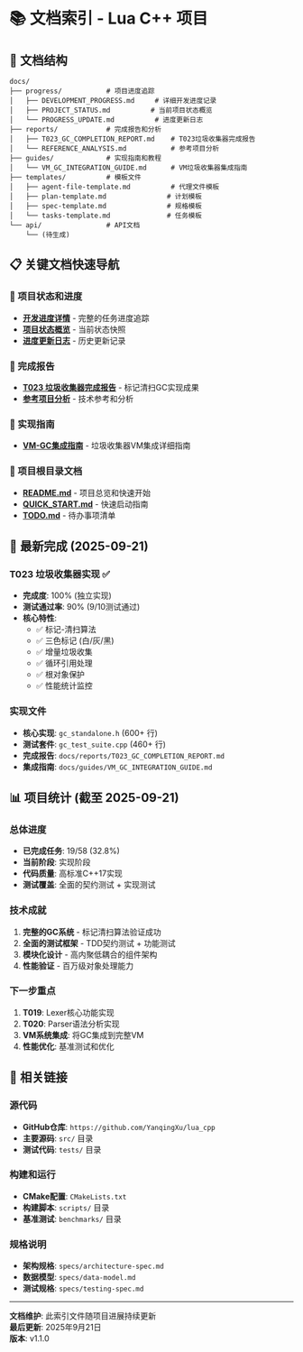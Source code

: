 # 📚 文档索引 - Lua C++ 项目

## 📁 文档结构

```
docs/
├── progress/           # 项目进度追踪
│   ├── DEVELOPMENT_PROGRESS.md     # 详细开发进度记录
│   ├── PROJECT_STATUS.md          # 当前项目状态概览
│   └── PROGRESS_UPDATE.md          # 进度更新日志
├── reports/            # 完成报告和分析
│   ├── T023_GC_COMPLETION_REPORT.md    # T023垃圾收集器完成报告
│   └── REFERENCE_ANALYSIS.md           # 参考项目分析
├── guides/             # 实现指南和教程
│   └── VM_GC_INTEGRATION_GUIDE.md      # VM垃圾收集器集成指南
├── templates/          # 模板文件
│   ├── agent-file-template.md          # 代理文件模板
│   ├── plan-template.md               # 计划模板
│   ├── spec-template.md               # 规格模板
│   └── tasks-template.md              # 任务模板
└── api/                # API文档
    └── (待生成)
```

## 📋 关键文档快速导航

### 🚀 项目状态和进度
- **[开发进度详情](progress/DEVELOPMENT_PROGRESS.md)** - 完整的任务进度追踪
- **[项目状态概览](progress/PROJECT_STATUS.md)** - 当前状态快照
- **[进度更新日志](progress/PROGRESS_UPDATE.md)** - 历史更新记录

### 🎯 完成报告
- **[T023 垃圾收集器完成报告](reports/T023_GC_COMPLETION_REPORT.md)** - 标记清扫GC实现成果
- **[参考项目分析](reports/REFERENCE_ANALYSIS.md)** - 技术参考和分析

### 📖 实现指南
- **[VM-GC集成指南](guides/VM_GC_INTEGRATION_GUIDE.md)** - 垃圾收集器VM集成详细指南

### 📄 项目根目录文档
- **[README.md](../README.md)** - 项目总览和快速开始
- **[QUICK_START.md](../QUICK_START.md)** - 快速启动指南
- **[TODO.md](../TODO.md)** - 待办事项清单

## 🎉 最新完成 (2025-09-21)

### T023 垃圾收集器实现 ✅
- **完成度**: 100% (独立实现)
- **测试通过率**: 90% (9/10测试通过)
- **核心特性**: 
  - ✅ 标记-清扫算法
  - ✅ 三色标记 (白/灰/黑)
  - ✅ 增量垃圾收集
  - ✅ 循环引用处理
  - ✅ 根对象保护
  - ✅ 性能统计监控

### 实现文件
- **核心实现**: `gc_standalone.h` (600+ 行)
- **测试套件**: `gc_test_suite.cpp` (460+ 行)
- **完成报告**: `docs/reports/T023_GC_COMPLETION_REPORT.md`
- **集成指南**: `docs/guides/VM_GC_INTEGRATION_GUIDE.md`

## 📊 项目统计 (截至 2025-09-21)

### 总体进度
- **已完成任务**: 19/58 (32.8%)
- **当前阶段**: 实现阶段
- **代码质量**: 高标准C++17实现
- **测试覆盖**: 全面的契约测试 + 实现测试

### 技术成就
1. **完整的GC系统** - 标记清扫算法验证成功
2. **全面的测试框架** - TDD契约测试 + 功能测试
3. **模块化设计** - 高内聚低耦合的组件架构
4. **性能验证** - 百万级对象处理能力

### 下一步重点
1. **T019**: Lexer核心功能实现
2. **T020**: Parser语法分析实现
3. **VM系统集成**: 将GC集成到完整VM
4. **性能优化**: 基准测试和优化

## 🔗 相关链接

### 源代码
- **GitHub仓库**: `https://github.com/YanqingXu/lua_cpp`
- **主要源码**: `src/` 目录
- **测试代码**: `tests/` 目录

### 构建和运行
- **CMake配置**: `CMakeLists.txt`
- **构建脚本**: `scripts/` 目录
- **基准测试**: `benchmarks/` 目录

### 规格说明
- **架构规格**: `specs/architecture-spec.md`
- **数据模型**: `specs/data-model.md`
- **测试规格**: `specs/testing-spec.md`

---

**文档维护**: 此索引文件随项目进展持续更新  
**最后更新**: 2025年9月21日  
**版本**: v1.1.0